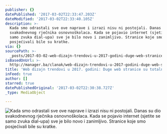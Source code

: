 ```yaml
---
publisher: {}
datePublished: '2017-03-02T22:33:47.203Z'
dateModified: '2017-03-02T22:33:40.105Z'
description: >-
  Kada smo odrastali sve ove naprave i izrazi nisu ni postojali. Danas su dio
  svakodnevnog rječnika osnovnoškolaca. Kada se pojavio internet (sjetite se
  samo zvuka dial-upa) sve je bilo novo i zanimljivo. Stranice koje smo
  posjećivali bile su kratke.
via: {}
sourcePath: >-
  _posts/2017-03-02-web-dizajn-trendovi-u-2017-godini-duge-web-stranice-su-tot.md
isBasedOnUrl: >-
  http://manager.ba/clanak/web-dizajn-trendovi-u-2017-godini-duge-web-stranice-su-totalni-hit
title: 'Web dizajn trendovi u 2017. godini: Duge web stranice su totalni hit'
inFeed: true
author: []
starred: true
datePublishedOriginal: '2017-03-02T22:30:38.727Z'
_type: MediaObject

---
```

![Kada smo odrastali sve ove naprave i izrazi nisu ni postojali. Danas su dio svakodnevnog rječnika osnovnoškolaca. Kada se pojavio internet (sjetite se samo zvuka dial-upa) sve je bilo novo i zanimljivo. Stranice koje smo posjećivali bile su kratke.](https://the-grid-user-content.s3-us-west-2.amazonaws.com/cbdafb31-5c39-4333-9f5d-dd19b178bc32.jpg)